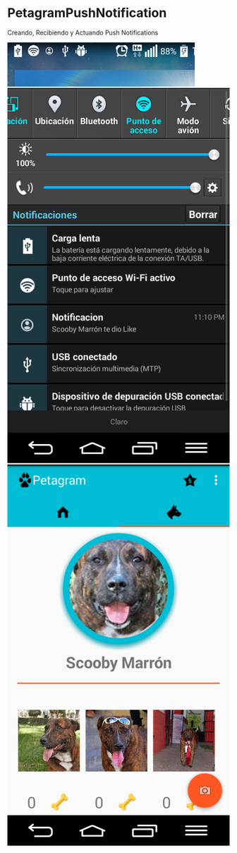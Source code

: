 # PetagramPushNotification

Creando, Recibiendo y Actuando Push Notifications

![Capture1](https://github.com/echaizg/PetagramPushNotification/blob/master/pantalla4.png "Capture1")
![Capture2](https://github.com/echaizg/PetagramPushNotification/blob/master/pantalla3.png "Capture2")
![Capture3](https://github.com/echaizg/PetagramPushNotification/blob/master/pantalla5.png "Capture3")
